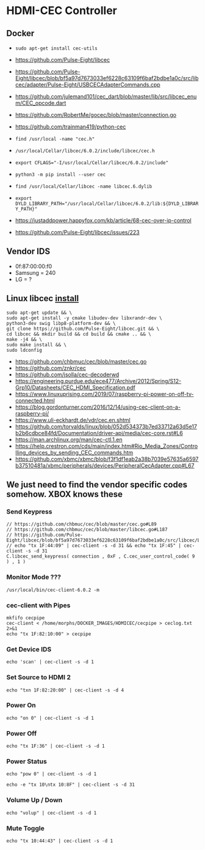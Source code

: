 # HDMI-CEC Controller

## Docker
- `sudo apt-get install cec-utils`

- https://github.com/Pulse-Eight/libcec
- https://github.com/Pulse-Eight/libcec/blob/bf5a97d7673033ef6228c63109f6baf2bdbe1a0c/src/libcec/adapter/Pulse-Eight/USBCECAdapterCommands.cpp
- https://github.com/julemand101/cec_dart/blob/master/lib/src/libcec_enum/CEC_opcode.dart
- https://github.com/RobertMe/gocec/blob/master/connection.go
- https://github.com/trainman419/python-cec
- `find /usr/local -name "cec.h"`
- `/usr/local/Cellar/libcec/6.0.2/include/libcec/cec.h`
- `export CFLAGS="-I/usr/local/Cellar/libcec/6.0.2/include"`
- `python3 -m pip install --user cec`
- `find /usr/local/Cellar/libcec -name libcec.6.dylib`
- `export DYLD_LIBRARY_PATH="/usr/local/Cellar/libcec/6.0.2/lib:${DYLD_LIBRARY_PATH}"`
- https://justaddpower.happyfox.com/kb/article/68-cec-over-ip-control
- https://github.com/Pulse-Eight/libcec/issues/223

## Vendor IDS

- 0f:87:00:00:f0
- Samsung = 240
- LG = ?

## Linux libcec [install](https://github.com/Pulse-Eight/libcec/blob/master/docs/README.linux.md)

```
sudo apt-get update && \
sudo apt-get install -y cmake libudev-dev libxrandr-dev \
python3-dev swig libp8-platform-dev && \
git clone https://github.com/Pulse-Eight/libcec.git && \
cd libcec && mkdir build && cd build && cmake .. && \
make -j4 && \
sudo make install && \
sudo ldconfig
```

- https://github.com/chbmuc/cec/blob/master/cec.go
- https://github.com/znkr/cec
- https://github.com/jsolla/cec-decoderwd
- https://engineering.purdue.edu/ece477/Archive/2012/Spring/S12-Grp10/Datasheets/CEC_HDMI_Specification.pdf
- https://www.linuxuprising.com/2019/07/raspberry-pi-power-on-off-tv-connected.html
- https://blog.gordonturner.com/2016/12/14/using-cec-client-on-a-raspberry-pi/
- https://www.uli-eckhardt.de/vdr/cec.en.shtml
- https://github.com/torvalds/linux/blob/052d534373b7ed33712a63d5e17b2b6cdbce84fd/Documentation/driver-api/media/cec-core.rst#L6
- https://man.archlinux.org/man/cec-ctl.1.en
- https://help.crestron.com/cds/main/index.htm#Rio_Media_Zones/Controlling_devices_by_sending_CEC_commands.htm
- https://github.com/xbmc/xbmc/blob/f3f1df1eab2a38b7039e57635a6597b37510481a/xbmc/peripherals/devices/PeripheralCecAdapter.cpp#L67

## We just need to find the vendor specific codes somehow. XBOX knows these


### Send Keypress

```
// https://github.com/chbmuc/cec/blob/master/cec.go#L89
// https://github.com/chbmuc/cec/blob/master/libcec.go#L187
// https://github.com/Pulse-Eight/libcec/blob/bf5a97d7673033ef6228c63109f6baf2bdbe1a0c/src/libcec/LibCECC.cpp#L355
// echo "tx 1F:44:09" | cec-client -s -d 31 && echo "tx 1F:45" | cec-client -s -d 31
C.libcec_send_keypress( connection , 0xF , C.cec_user_control_code( 9 ) , 1 )
```

### Monitor Mode ???

```
/usr/local/bin/cec-client-6.0.2 -m
```

### cec-client with Pipes

```
mkfifo cecpipe
cec-client < /home/morphs/DOCKER_IMAGES/HDMICEC/cecpipe > ceclog.txt 2>&1
echo "tx 1F:82:10:00" > cecpipe
```

### Get Device IDS

```
echo 'scan' | cec-client -s -d 1
```

### Set Source to HDMI 2

```
echo "txn 1F:82:20:00" | cec-client -s -d 4
```

### Power On

```
echo "on 0" | cec-client -s -d 1
```

### Power Off

```
echo "tx 1F:36" | cec-client -s -d 1
```

### Power Status

```
echo "pow 0" | cec-client -s -d 1
```

```
echo -e "tx 10\ntx 10:8F" | cec-client -s -d 31
```

### Volume Up / Down

```
echo "volup" | cec-client -s -d 1
```

### Mute Toggle

```
echo "tx 10:44:43" | cec-client -s -d 1
```
